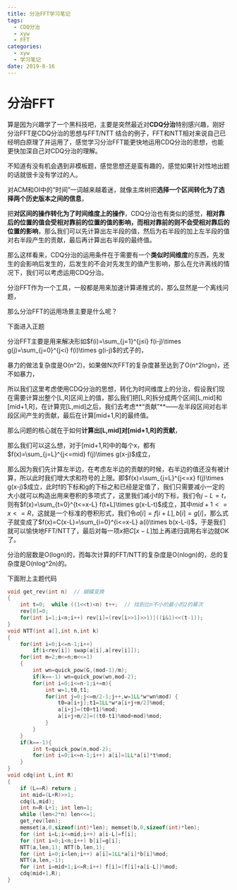 ```yaml
---
title: 分治FFT学习笔记
tags: 
  - CDQ分治
  - xyw
  - FFT
categories:
  - xyw
  - 学习笔记
date: 2019-8-16
---
```


# 分治FFT #

算是因为兴趣学了一个黑科技吧，主要是突然最近对**CDQ分治**特别感兴趣，刚好分治FFT是CDQ分治的思想与FFT/NTT 结合的例子，FFT和NTT相对来说自己已经明白原理了并运用了，感觉学习分治FFT能更快地运用CDQ分治的思想，也能更快加深自己对CDQ分治的理解。

<!-- more -->

不知道有没有机会遇到非模板题，感觉思想还是蛮有趣的，感觉如果针对性地出题的话就很卡没有学过的人。



对ACM和OI中的“时间”一词越来越着迷，就像主席树把**选择一个区间转化为了选择两个历史版本之间的信息**，

把**对区间的操作转化为了时间维度上的操作**，CDQ分治也有类似的感觉，**相对靠后的位置的值会受相对靠前的位置的值的影响，而相对靠前的则不会受相对靠后的位置的影响**，那么我们可以先计算出左半段的值，然后为右半段的加上左半段的值对右半段产生的贡献，最后再计算出右半段的最终值。

那么这样看来，CDQ分治的运用条件在于需要有一个**类似时间维度**的东西，先发生的会影响后发生的，后发生的不会对先发生的值产生影响，那么在允许离线的情况下，我们可以考虑运用CDQ分治。

分治FFT作为一个工具，一般都是用来加速计算递推式的，那么显然是一个离线问题，

那么分治FFT的运用场景主要是什么呢？

下面进入正题

分治FFT主要是用来解决形如$f(i)=\sum_{j=1}^{j≤i} f(i-j)\times g(j)=\sum_{j=0}^{j<i} f(i)\times g(i-j)$的式子的，

暴力的做法复杂度是O(n^2)，如果做N次FFT的复杂度甚至达到了O(n^2logn)，还不如暴力，

所以我们这里考虑使用CDQ分治的思想，转化为时间维度上的分治，假设我们现在需要计算出整个[L,R]区间上的值，那么我们把[L,R]拆分成两个区间[L,mid]和[mid+1,R]，在计算完[L,mid]之后，我们去考虑**“贡献”**——左半段区间对右半段区间产生的贡献，最后在计算[mid+1,R]的最终值。

那么问题的核心就在于如何**计算出[L,mid]对[mid+1,R]的贡献**，

那么我们可以这么想，对于[mid+1,R]中的每个x，都有$f(x)=\sum_{j=L}^{j<=mid} f(j)\times g(x-j)$成立，

那么因为我们先计算左半边，在考虑左半边的贡献的时候，右半边的值还没有被计算，所以此时我们增大求和符号的上限。即$f(x)=\sum_{j=L}^{j<=x} f(j)\times g(x-j)$成立，此时f的下标和g的下标之和已经是定值了，我们只需要减小一定的大小就可以构造出用来卷积的多项式了，这里我们减小f的下标，我们令$j-L=t$，则有$f(x)=\sum_{t=0}^{t<=x-L} f(t+L)\times g(x-L-t)$成立，其中$mid+1<=x<=R$，这就是一个标准的卷积形式，我们令$a[i]=f[i+L],b[i]=g[i]$，那么式子就变成了$f(x)=C(x-L)=\sum_{i=0}^{i<=x-L} a(i)\times b(x-L-i)$，于是我们就可以愉快地FFT/NTT了，最后对每一项$x$把$C[x-L]$加上再递归调用右半边就OK了。

分治的层数是O(logn)的，而每次计算的FFT/NTT的复杂度是O(nlogn)的，总的复杂度是O(nlog^2n)的。

下面附上主题代码

```c++
void get_rev(int n)  // 蝴蝶变换
{
    int t=0;  while ((1<<t)<n) t++;  // 找到比n不小的最小的2的幂次
    rev[0]=0;
    for(int i=1;i<n;i++) rev[i]=(rev[i>>1]>>1)|((i&1)<<(t-1));
}
void NTT(int a[],int n,int k)
{
    for(int i=0;i<=n-1;i++)
        if(i<rev[i]) swap(a[i],a[rev[i]]);
    for(int m=2;m<=n;m<<=1)
    {
        int wn=quick_pow(G,(mod-1)/m);
        if(k==-1) wn=quick_pow(wn,mod-2);
        for(int i=0;i<=n-1;i+=m){
            int w=1,t0,t1;
            for(int j=0;j<=m/2-1;j++,w=1LL*w*wn%mod) {
                t0=a[i+j];t1=1LL*w*a[i+j+m/2]%mod;
                a[i+j]=(t0+t1)%mod;
                a[i+j+m/2]=((t0-t1)%mod+mod)%mod;
            }
        }
    }
    if(k==-1){
        int t=quick_pow(n,mod-2);
        for(int i=0;i<=n-1;i++) a[i]=1LL*a[i]*t%mod;
    }
}
void cdq(int L,int R)
{
    if (L==R) return ;
    int mid=(L+R)>>1;
    cdq(L,mid);
    int n=R-L+1; int len=1;
    while (len<2*n) len<<=1;
    get_rev(len);
    memset(a,0,sizeof(int)*len); memset(b,0,sizeof(int)*len);
    for (int i=L;i<=mid;i++) a[i-L]=f[i];
    for (int i=0;i<n;i++) b[i]=g[i];
    NTT(a,len,1); NTT(b,len,1);
    for (int i=0;i<len;i++) a[i]=1LL*a[i]*b[i]%mod;
    NTT(a,len,-1);
    for (int i=mid+1;i<=R;i++) f[i]=(f[i]+a[i-L])%mod;
    cdq(mid+1,R);
}
```

